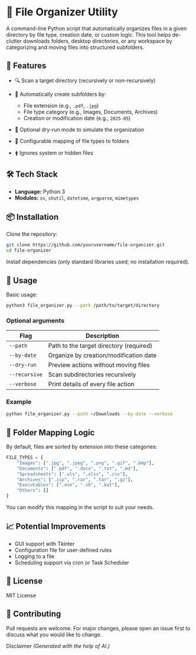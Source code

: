 # 📂 File Organizer Utility

A command-line Python script that automatically organizes files in a given directory
by file type, creation date, or custom logic. This tool helps de-clutter downloads
folders, desktop directories, or any workspace by categorizing and moving files into
structured subfolders.

## 🚀 Features

- 🔍 Scan a target directory (recursively or non-recursively)
- 📁 Automatically create subfolders by:

  - File extension (e.g., `.pdf`, `.jpg`)
  - File type category (e.g., Images, Documents, Archives)
  - Creation or modification date (e.g., `2025-05`)

- 🔄 Optional dry-run mode to simulate the organization
- 🧠 Configurable mapping of file types to folders
- 🛉 Ignores system or hidden files

## 🛠️ Tech Stack

- **Language:** Python 3
- **Modules:** `os`, `shutil`, `datetime`, `argparse`, `mimetypes`

## 📦 Installation

Clone the repository:

```bash
git clone https://github.com/yourusername/file-organizer.git
cd file-organizer
```

Install dependencies (only standard libraries used; no installation required).

## 🧪 Usage

Basic usage:

```bash
python3 file_organizer.py --path /path/to/target/directory
```

### Optional arguments

| Flag          | Description                             |
| ------------- | --------------------------------------- |
| `--path`      | Path to the target directory (required) |
| `--by-date`   | Organize by creation/modification date  |
| `--dry-run`   | Preview actions without moving files    |
| `--recursive` | Scan subdirectories recursively         |
| `--verbose`   | Print details of every file action      |

### Example

```bash
python file_organizer.py --path ~/Downloads --by-date --verbose
```

## 📂 Folder Mapping Logic

By default, files are sorted by extension into these categories:

```python
FILE_TYPES = {
    "Images": [".jpg", ".jpeg", ".png", ".gif", ".bmp"],
    "Documents": [".pdf", ".docx", ".txt", ".md"],
    "Spreadsheets": [".xls", ".xlsx", ".csv"],
    "Archives": [".zip", ".rar", ".tar", ".gz"],
    "Executables": [".exe", ".sh", ".bat"],
    "Others": []
}
```

You can modify this mapping in the script to suit your needs.

## 📈 Potential Improvements

- GUI support with Tkinter
- Configuration file for user-defined rules
- Logging to a file
- Scheduling support via cron or Task Scheduler

## 📄 License

MIT License

## 🤝 Contributing

Pull requests are welcome. For major changes, please open an issue first to
discuss what you would like to change.

Disclaimer
_(Generated with the help of AI.)_
